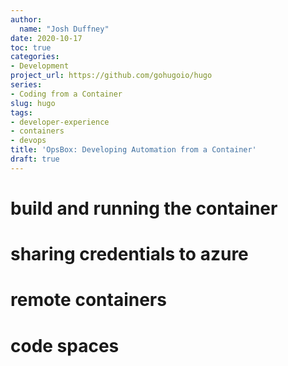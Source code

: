 ```yaml
---
author:
  name: "Josh Duffney"
date: 2020-10-17
toc: true
categories:
- Development
project_url: https://github.com/gohugoio/hugo
series:
- Coding from a Container
slug: hugo
tags:
- developer-experience
- containers
- devops
title: 'OpsBox: Developing Automation from a Container'
draft: true
---
```


# build and running the container

# sharing credentials to azure

# remote containers

# code spaces